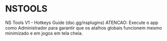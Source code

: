 # NSTOOLS
NS Tools V1 - Hotkeys Guide (dsc.gg/nsplugins)  ATENCAO: Execute o app como Administrador para garantir que os atalhos globais funcionem mesmo minimizado e em jogos em tela cheia.
